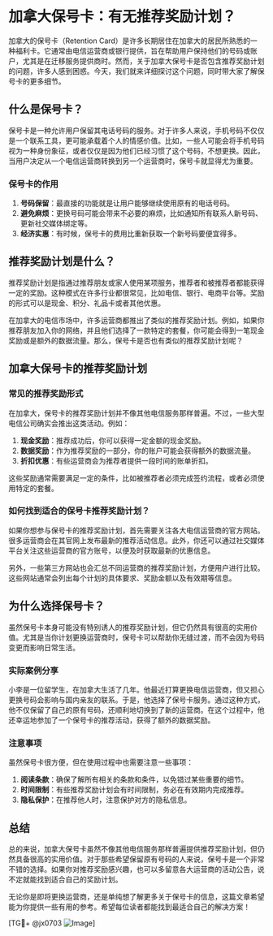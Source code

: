 # 加拿大保号卡：有无推荐奖励计划？

加拿大的保号卡（Retention Card）是许多长期居住在加拿大的居民所熟悉的一种福利卡。它通常由电信运营商或银行提供，旨在帮助用户保持他们的号码或账户，尤其是在迁移服务提供商时。然而，关于加拿大保号卡是否包含推荐奖励计划的问题，许多人感到困惑。今天，我们就来详细探讨这个问题，同时带大家了解保号卡的更多细节。

## 什么是保号卡？

保号卡是一种允许用户保留其电话号码的服务。对于许多人来说，手机号码不仅仅是一个联系工具，更可能承载着个人的情感价值。比如，一些人可能会将手机号码视为一种身份象征，或者仅仅是因为他们已经习惯了这个号码，不想更换。因此，当用户决定从一个电信运营商转换到另一个运营商时，保号卡就显得尤为重要。

### 保号卡的作用

1. **号码保留**：最直接的功能就是让用户能够继续使用原有的电话号码。
2. **避免麻烦**：更换号码可能会带来不必要的麻烦，比如通知所有联系人新号码、更新社交媒体绑定等。
3. **经济实惠**：有时候，保号卡的费用比重新获取一个新号码要便宜得多。

## 推荐奖励计划是什么？

推荐奖励计划是指通过推荐朋友或家人使用某项服务，推荐者和被推荐者都能获得一定的奖励。这种模式在许多行业都很常见，比如电信、银行、电商平台等。奖励的形式可以是现金、积分、礼品卡或者其他优惠。

在加拿大的电信市场中，许多运营商都推出了类似的推荐奖励计划。例如，如果你推荐朋友加入你的网络，并且他们选择了一款特定的套餐，你可能会得到一笔现金奖励或是额外的数据流量。那么，保号卡是否也有类似的推荐奖励计划呢？

## 加拿大保号卡的推荐奖励计划

### 常见的推荐奖励形式

在加拿大，保号卡的推荐奖励计划并不像其他电信服务那样普遍。不过，一些大型电信公司确实会推出这类活动。例如：

1. **现金奖励**：推荐成功后，你可以获得一定金额的现金奖励。
2. **数据奖励**：作为推荐奖励的一部分，你的账户可能会获得额外的数据流量。
3. **折扣优惠**：有些运营商会为推荐者提供一段时间的账单折扣。

这些奖励通常需要满足一定的条件，比如被推荐者必须完成签约流程，或者必须使用特定的套餐。

### 如何找到适合的保号卡推荐奖励计划？

如果你想参与保号卡的推荐奖励计划，首先需要关注各大电信运营商的官方网站。很多运营商会在其官网上发布最新的推荐活动信息。此外，你还可以通过社交媒体平台关注这些运营商的官方账号，以便及时获取最新的优惠信息。

另外，一些第三方网站也会汇总不同运营商的推荐奖励计划，方便用户进行比较。这些网站通常会列出每个计划的具体要求、奖励金额以及有效期等信息。

## 为什么选择保号卡？

虽然保号卡本身可能没有特别诱人的推荐奖励计划，但它仍然具有很高的实用价值。尤其是当你计划更换运营商时，保号卡可以帮助你无缝过渡，而不会因为号码变更而影响日常生活。

### 实际案例分享

小李是一位留学生，在加拿大生活了几年。他最近打算更换电信运营商，但又担心更换号码会影响与国内亲友的联系。于是，他选择了保号卡服务。通过这种方式，他不仅保留了自己的原有号码，还顺利地切换到了新的运营商。在这个过程中，他还幸运地参加了一个保号卡的推荐活动，获得了额外的数据奖励。

### 注意事项

虽然保号卡很方便，但在使用过程中也需要注意一些事项：

1. **阅读条款**：确保了解所有相关的条款和条件，以免错过某些重要的细节。
2. **时间限制**：有些推荐奖励计划会有时间限制，务必在有效期内完成推荐。
3. **隐私保护**：在推荐他人时，注意保护对方的隐私信息。

## 总结

总的来说，加拿大保号卡虽然不像其他电信服务那样普遍提供推荐奖励计划，但仍然具备很高的实用价值。对于那些希望保留原有号码的人来说，保号卡是一个非常不错的选择。如果你对推荐奖励感兴趣，也可以多留意各大运营商的活动公告，说不定就能找到适合自己的奖励计划。

无论你是即将更换运营商，还是单纯想了解更多关于保号卡的信息，这篇文章希望能为你提供一些有用的参考。希望每位读者都能找到最适合自己的解决方案！

[TG💪+ @jx0703 ![Image](https://github.com/user-attachments/assets/dbca1d08-cadb-493c-b0ec-ad6f7a83f270)]
